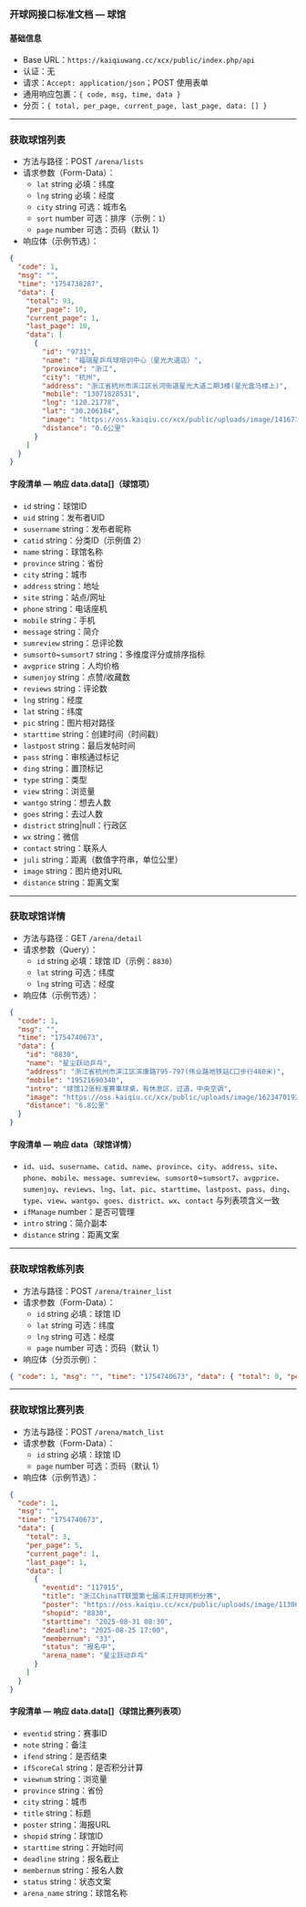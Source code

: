 ### 开球网接口标准文档 — 球馆

#### 基础信息
- Base URL：`https://kaiqiuwang.cc/xcx/public/index.php/api`
- 认证：无
- 请求：`Accept: application/json`；POST 使用表单
- 通用响应包裹：`{ code, msg, time, data }`
- 分页：`{ total, per_page, current_page, last_page, data: [] }`

---

### 获取球馆列表
- 方法与路径：POST `/arena/lists`
- 请求参数（Form-Data）：
  - `lat` string 必填：纬度
  - `lng` string 必填：经度
  - `city` string 可选：城市名
  - `sort` number 可选：排序（示例：`1`）
  - `page` number 可选：页码（默认 1）
- 响应体（示例节选）：

```json
{
  "code": 1,
  "msg": "",
  "time": "1754738287",
  "data": {
    "total": 93,
    "per_page": 10,
    "current_page": 1,
    "last_page": 10,
    "data": [
      {
        "id": "9731",
        "name": "福瑞星乒乓球培训中心（星光大道店）",
        "province": "浙江",
        "city": "杭州",
        "address": "浙江省杭州市滨江区长河街道星光大道二期3楼(星光盒马楼上)",
        "mobile": "13071828531",
        "lng": "120.21778",
        "lat": "30.206184",
        "image": "https://oss.kaiqiu.cc/xcx/public/uploads/image/1416732326.jpg",
        "distance": "0.6公里"
      }
    ]
  }
}
```

#### 字段清单 — 响应 data.data[]（球馆项）
- `id` string：球馆ID
- `uid` string：发布者UID
- `susername` string：发布者昵称
- `catid` string：分类ID（示例值 2）
- `name` string：球馆名称
- `province` string：省份
- `city` string：城市
- `address` string：地址
- `site` string：站点/网址
- `phone` string：电话座机
- `mobile` string：手机
- `message` string：简介
- `sumreview` string：总评论数
- `sumsort0`~`sumsort7` string：多维度评分或排序指标
- `avgprice` string：人均价格
- `sumenjoy` string：点赞/收藏数
- `reviews` string：评论数
- `lng` string：经度
- `lat` string：纬度
- `pic` string：图片相对路径
- `starttime` string：创建时间（时间戳）
- `lastpost` string：最后发帖时间
- `pass` string：审核通过标记
- `ding` string：置顶标记
- `type` string：类型
- `view` string：浏览量
- `wantgo` string：想去人数
- `goes` string：去过人数
- `district` string|null：行政区
- `wx` string：微信
- `contact` string：联系人
- `juli` string：距离（数值字符串，单位公里）
- `image` string：图片绝对URL
- `distance` string：距离文案

---

### 获取球馆详情
- 方法与路径：GET `/arena/detail`
- 请求参数（Query）：
  - `id` string 必填：球馆 ID（示例：`8830`）
  - `lat` string 可选：纬度
  - `lng` string 可选：经度
- 响应体（示例节选）：

```json
{
  "code": 1,
  "msg": "",
  "time": "1754740673",
  "data": {
    "id": "8830",
    "name": "星尘跃动乒乓",
    "address": "浙江省杭州市滨江区滨康路795-797(伟业路地铁站C口步行480米)",
    "mobile": "19521690340",
    "intro": "球馆12张标准赛事球桌，有休息区，过道，中央空调",
    "image": "https://oss.kaiqiu.cc/xcx/public/uploads/image/1623470192.jpg",
    "distance": "6.8公里"
  }
}
```

#### 字段清单 — 响应 data（球馆详情）
- `id`、`uid`、`susername`、`catid`、`name`、`province`、`city`、`address`、`site`、`phone`、`mobile`、`message`、`sumreview`、`sumsort0`~`sumsort7`、`avgprice`、`sumenjoy`、`reviews`、`lng`、`lat`、`pic`、`starttime`、`lastpost`、`pass`、`ding`、`type`、`view`、`wantgo`、`goes`、`district`、`wx`、`contact` 与列表项含义一致
- `ifManage` number：是否可管理
- `intro` string：简介副本
- `distance` string：距离文案

---

### 获取球馆教练列表
- 方法与路径：POST `/arena/trainer_list`
- 请求参数（Form-Data）：
  - `id` string 必填：球馆 ID
  - `lat` string 可选：纬度
  - `lng` string 可选：经度
  - `page` number 可选：页码（默认 1）
- 响应体（分页示例）：

```json
{ "code": 1, "msg": "", "time": "1754740673", "data": { "total": 0, "per_page": 10, "current_page": 1, "last_page": 0, "data": [] } }
```

---

### 获取球馆比赛列表
- 方法与路径：POST `/arena/match_list`
- 请求参数（Form-Data）：
  - `id` string 必填：球馆 ID
  - `page` number 可选：页码（默认 1）
- 响应体（示例节选）：

```json
{
  "code": 1,
  "msg": "",
  "time": "1754740673",
  "data": {
    "total": 3,
    "per_page": 5,
    "current_page": 1,
    "last_page": 1,
    "data": [
      {
        "eventid": "117915",
        "title": "浙江ChinaTT联盟第七届滨江开球网积分赛",
        "poster": "https://oss.kaiqiu.cc/xcx/public/uploads/image/1130618456.jpg",
        "shopid": "8830",
        "starttime": "2025-08-31 08:30",
        "deadline": "2025-08-25 17:00",
        "membernum": "33",
        "status": "报名中",
        "arena_name": "星尘跃动乒乓"
      }
    ]
  }
}
```

#### 字段清单 — 响应 data.data[]（球馆比赛列表项）
- `eventid` string：赛事ID
- `note` string：备注
- `ifend` string：是否结束
- `ifScoreCal` string：是否积分计算
- `viewnum` string：浏览量
- `province` string：省份
- `city` string：城市
- `title` string：标题
- `poster` string：海报URL
- `shopid` string：球馆ID
- `starttime` string：开始时间
- `deadline` string：报名截止
- `membernum` string：报名人数
- `status` string：状态文案
- `arena_name` string：球馆名称


